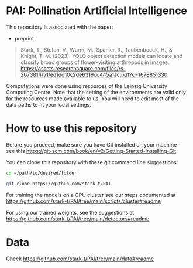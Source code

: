 # PAI: Pollination Artificial Intelligence

This repository is associated with the paper:

- preprint
> Stark, T., Stefan, V., Wurm, M., Spanier, R., Taubenboeck, H., & Knight, T. M. (2023). YOLO object detection models can locate and classify broad groups of flower-visiting arthropods in images. https://assets.researchsquare.com/files/rs-2673814/v1/ed1dd10c2de6319cc445a1ac.pdf?c=1678851330

Computations were done using resources of the Leipzig University Computing Centre. Note that the setting of the environments are valid only for the resources made available to us. You will need to edit most of the data paths to fit your local settings.
# How to use this repository

Before you proceed, make sure you have Git installed on your machine - see this https://git-scm.com/book/en/v2/Getting-Started-Installing-Git

You can clone this repository with these git command line suggestions:
```sh
cd ~/path/to/desired/folder

git clone https://github.com/stark-t/PAI
```

For training the models on a GPU cluster see our steps documented at https://github.com/stark-t/PAI/tree/main/scripts/cluster#readme

For using our trained weights, see the suggestions at https://github.com/stark-t/PAI/tree/main/detectors#readme

# Data

Check https://github.com/stark-t/PAI/tree/main/data#readme